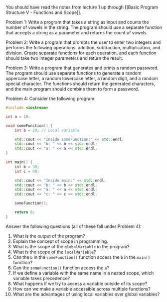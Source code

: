 You should have read the notes from lecture 1 up through [[Basic Program Structure V - Functions and Scope]].

Problem 1: Write a program that takes a string as input and counts the number of vowels in the string. The program should use a separate function that accepts a string as a parameter and returns the count of vowels.

Problem 2: Write a program that prompts the user to enter two integers and performs the following operations: addition, subtraction, multiplication, and division. Create separate functions for each operation, and each function should take two integer parameters and return the result.

Problem 3: Write a program that generates and prints a random password. The program should use separate functions to generate a random uppercase letter, a random lowercase letter, a random digit, and a random special character. The functions should return the generated characters, and the main program should combine them to form a password.

Problem 4: Consider the following program:
``` cpp
#include <iostream>

int a = 10;

void someFunction() {
    int b = 20; // Local variable

    std::cout << "Inside someFunction:" << std::endl;
    std::cout << "b: " << b << std::endl;
    std::cout << "a: " << a << std::endl;
}

int main() {
    int b = 30;
    int c = 40;

    std::cout << "Inside main:" << std::endl;
    std::cout << "b: " << b << std::endl;
    std::cout << "a: " << a << std::endl;
    std::cout << "c: " << c << std::endl;

    someFunction();

    return 0;
}

```
Answer the following questions (all of these fall under Problem 4):
1. What is the output of the program?
2. Explain the concept of scope in programming.
3. What is the scope of the `globalVariable` in the program?
4. What is the scope of the `localVariable`?
5. Can the `b` in the `someFunction()` function access the `b` in the `main()` function?
6. Can the `someFunction()` function access the `a`?
7. If we define a variable with the same name in a nested scope, which variable takes precedence?
8. What happens if we try to access a variable outside of its scope?
9. How can we make a variable accessible across multiple functions?
10. What are the advantages of using local variables over global variables?